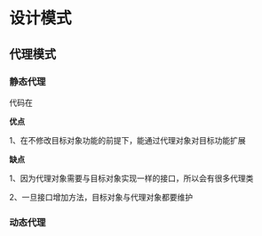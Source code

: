 # 设计模式

## 代理模式

### 静态代理

代码在

**优点**

1、在不修改目标对象功能的前提下，能通过代理对象对目标功能扩展

**缺点**

1、因为代理对象需要与目标对象实现一样的接口，所以会有很多代理类

2、一旦接口增加方法，目标对象与代理对象都要维护

### 动态代理